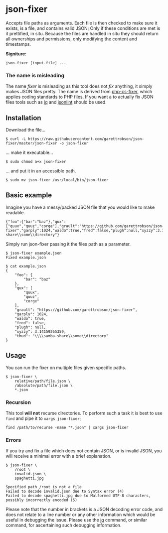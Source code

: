 # json-fixer
Accepts file paths as arguments. Each file is then checked to make sure it
exists, is a file, and contains valid JSON; Only if these conditions are met is
it prettified, in situ. Because the files are handled in situ they should
return all ownerships and permissions, only modifying the content and
timestamps.

**Signiture:**

`json-fixer [input-file] ...`

### The name is misleading

The name *fixer* is misleading as this tool does not *fix* anything, it simply
makes JSON files pretty. The name is derived from
[php-cs-fixer](https://github.com/FriendsOfPHP/PHP-CS-Fixer),
which applies coding standards to PHP files. If you want a to actually fix JSON
files tools such as
[jq](https://stedolan.github.io/jq/)
and
[jsonlint](https://www.npmjs.com/package/jsonlint)
should be used.

## Installation

Download the file…

```
$ curl -L https://raw.githubusercontent.com/garettrobson/json-fixer/master/json-fixer -o json-fixer
```

… make it executable…

```
$ sudo chmod a+x json-fixer
```

… and put it in an accessible path.

```
$ sudo mv json-fixer /usr/local/bin/json-fixer
```

## Basic example

Imagine you have a messy/packed JSON file that you would like to make readable.

```
{"foo":{"bar":"baz"},"qux":["quux","quuz","corge"],"grault":"https://github.com/garettrobson/json-fixer","garply":1024,"waldo":true,"fred":false,"plugh":null,"xyzzy":3.14159265359,"thud":"\\\\samba-share\\some\\directory"}
```

Simply run json-fixer passing it the files path as a parameter.

```
$ json-fixer example.json
Fixed example.json
```

```
$ cat example.json
{
    "foo": {
        "bar": "baz"
    },
    "qux": [
        "quux",
        "quuz",
        "corge"
    ],
    "grault": "https://github.com/garettrobson/json-fixer",
    "garply": 1024,
    "waldo": true,
    "fred": false,
    "plugh": null,
    "xyzzy": 3.14159265359,
    "thud": "\\\\samba-share\\some\\directory"
}
```


## Usage

You can run the fixer on multiple files given specific paths.

```
$ json-fixer \
    relative/path/file.json \
    /absolute/path/file.json \
    *.json
```

### Recursion

This tool **will not** recurse directories. To perform such a task it is best to
use `find` and pipe it to `xargs json-fixer`;

```
find /path/to/recurse -name "*.json" | xargs json-fixer
```

### Errors

If you try and fix a file which does not contain JSON, or is invalid JSON, you
will receive a minimal error with a brief explanation.

```
$ json-fixer \
    /root \
    invalid.json \
    spaghetti.jpg
```

```
Specified path /root is not a file
Failed to decode invalid.json due to Syntax error (4)
Failed to decode spaghetti.jpg due to Malformed UTF-8 characters, possibly incorrectly encoded (5)
```

Please note that the number in brackets is a JSON decoding error code, and does
not relate to a line number or any other information which would be useful in
debugging the issue. Please use the [jq](https://stedolan.github.io/jq/)
command, or similar command, for ascertaining such debugging information.
